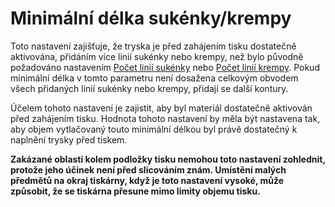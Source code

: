 Minimální délka sukénky/krempy
====
Toto nastavení zajišťuje, že tryska je před zahájením tisku dostatečně aktivována, přidáním více linií sukénky nebo krempy, než bylo původně požadováno nastavením [Počet linií sukénky](skirt_line_count.md) nebo [Počet linií krempy](brim_line_count.md). Pokud minimální délka v tomto parametru není dosažena celkovým obvodem všech přidaných linií sukénky nebo krempy, přidají se další kontury.

Účelem tohoto nastavení je zajistit, aby byl materiál dostatečně aktivován před zahájením tisku. Hodnota tohoto nastavení by měla být nastavena tak, aby objem vytlačovaný touto minimální délkou byl právě dostatečný k naplnění trysky před tiskem.

**Zakázané oblasti kolem podložky tisku nemohou toto nastavení zohlednit, protože jeho účinek není před slicováním znám. Umístění malých předmětů na okraj tiskárny, když je toto nastavení vysoké, může způsobit, že se tiskárna přesune mimo limity objemu tisku.**
